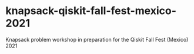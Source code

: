 # knapsack-qiskit-fall-fest-mexico-2021
Knapsack problem workshop in preparation for the Qiskit Fall Fest (Mexico) 2021
